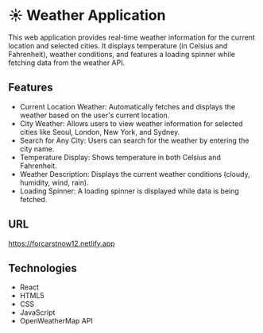 # ☀️ Weather Application
This web application provides real-time weather information for the current location and selected cities. It displays temperature (in Celsius and Fahrenheit), weather conditions, and features a loading spinner while fetching data from the weather API.

## Features
* Current Location Weather: Automatically fetches and displays the weather based on the user's current location.
* City Weather: Allows users to view weather information for selected cities like Seoul, London, New York, and Sydney.
* Search for Any City: Users can search for the weather by entering the city name.
* Temperature Display: Shows temperature in both Celsius and Fahrenheit.
* Weather Description: Displays the current weather conditions (cloudy, humidity, wind, rain).
* Loading Spinner: A loading spinner is displayed while data is being fetched.
 
## URL
https://forcarstnow12.netlify.app

## Technologies
* React
* HTML5
* CSS
* JavaScript
* OpenWeatherMap API
